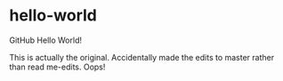 # hello-world
GitHub Hello World!

This is actually the original.  Accidentally made the edits to master rather than read me-edits. Oops!
